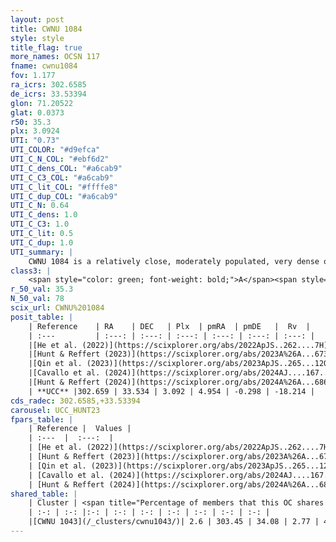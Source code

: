 ```yaml
---
layout: post
title: CWNU 1084
style: style
title_flag: true
more_names: OCSN 117
fname: cwnu1084
fov: 1.177
ra_icrs: 302.6585
de_icrs: 33.53394
glon: 71.20522
glat: 0.0373
r50: 35.3
plx: 3.0924
UTI: "0.73"
UTI_COLOR: "#d9efca"
UTI_C_N_COL: "#ebf6d2"
UTI_C_dens_COL: "#a6cab9"
UTI_C_C3_COL: "#a6cab9"
UTI_C_lit_COL: "#ffffe8"
UTI_C_dup_COL: "#a6cab9"
UTI_C_N: 0.64
UTI_C_dens: 1.0
UTI_C_C3: 1.0
UTI_C_lit: 0.5
UTI_C_dup: 1.0
UTI_summary: |
    CWNU 1084 is a relatively close, moderately populated, very dense object of very high C3 quality. It was recently reported but it is moderately studied in the literature.<br><br>This object shares a very small percentage of members with at least one entry reported in the same catalogue.
class3: |
    <span style="color: green; font-weight: bold;">A</span><span style="color: green; font-weight: bold;">A</span>
r_50_val: 35.3
N_50_val: 78
scix_url: CWNU%201084
posit_table: |
    | Reference    | RA    | DEC   | Plx  | pmRA  | pmDE   |  Rv  |
    | :---         | :---: | :---: | :---: | :---: | :---: | :---: |
    |[He et al. (2022)](https://scixplorer.org/abs/2022ApJS..262....7H) | 302.529 | 33.536 | 3.098 | 4.995 | -0.273 | -- |
    |[Hunt & Reffert (2023)](https://scixplorer.org/abs/2023A%26A...673A.114H) | 302.547 | 33.49 | 3.104 | 5.048 | -0.388 | -19.293 |
    |[Qin et al. (2023)](https://scixplorer.org/abs/2023ApJS..265...12Q) | 302.74 | 33.43 | 3.03 | 5.01 | -0.5 | -18.79 |
    |[Cavallo et al. (2024)](https://scixplorer.org/abs/2024AJ....167...12C) | 302.854 | 33.231 | 3.109 | -- | -- | -- |
    |[Hunt & Reffert (2024)](https://scixplorer.org/abs/2024A%26A...686A..42H) | 302.547 | 33.49 | 3.104 | 5.048 | -0.388 | -19.293 |
    | **UCC** |302.659 | 33.534 | 3.092 | 4.954 | -0.298 | -18.214 | 
cds_radec: 302.6585,+33.53394
carousel: UCC_HUNT23
fpars_table: |
    | Reference |  Values |
    | :---  |  :---:  |
    | [He et al. (2022)](https://scixplorer.org/abs/2022ApJS..262....7H) | `A0=0.35, logAge=7.7` |
    | [Hunt & Reffert (2023)](https://scixplorer.org/abs/2023A%26A...673A.114H) | `AV50=0.091, diffAV50=0.429, MOD50=7.483, logAge50=8.024` |
    | [Qin et al. (2023)](https://scixplorer.org/abs/2023ApJS..265...12Q) | `E(B-V)=0.06, m-M=7.74, logt=7.8` |
    | [Cavallo et al. (2024)](https://scixplorer.org/abs/2024AJ....167...12C) | `AV50=0.12, dMod50=7.59, logAge50=7.81, [Fe/H]50=0.5` |
    | [Hunt & Reffert (2024)](https://scixplorer.org/abs/2024A%26A...686A..42H) | `MassJ=52.3030` |
shared_table: |
    | Cluster | <span title="Percentage of members that this OC shares with the ones listed">%</span>   | RA   | DEC   | Plx   | pmRA  | pmDE  | Rv | UTI |
    | :-: | :-: |:-: | :-: | :-: | :-: | :-: | :-: | :-: |
    |[CWNU 1043](/_clusters/cwnu1043/)| 2.6 | 303.45 | 34.08 | 2.77 | 4.39 | -0.75 | -18.14 |0.21 |
---
```

